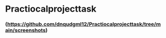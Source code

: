 # Practiocalprojecttask
### (https://github.com/dnqudgml12/Practiocalprojecttask/tree/main/screenshots)
